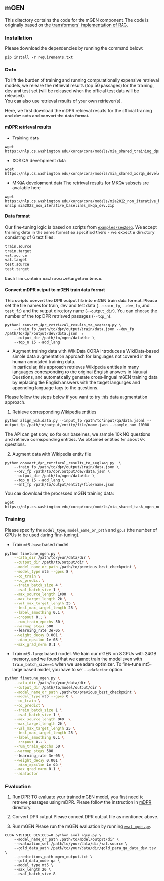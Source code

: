 ## mGEN
This directory contains the code for the mGEN component. The code is originally based on [the transformers' implementation of RAG](https://github.com/huggingface/transformers/tree/v4.2.1/examples/research_projects/rag).

### Installation
Please download the dependencies by running the command below:

```
pip install -r requirements.txt
```

### Data
To lift the burden of training and running computationally expensive retrieval models, we release the retrieval results (top 50 passages) for the training, dev and test set (will be released when the official test data will be released).     
You can also use retrieval results of your own retriever(s).

Here, we first download the mDPR retrieval results for the official training and dev sets and convert the data format.

#### mDPR retrieval results

- Training data
```
wget https://nlp.cs.washington.edu/xorqa/cora/models/mia_shared_training_dpr_retrieval_results.json
```

- XOR QA development data

```
wget https://nlp.cs.washington.edu/xorqa/cora/models/mia_shared_xorqa_development_dpr_retrieval_results.json
```

- MKQA development data
The retrieval results for MKQA subsets are available here:

```
wget https://nlp.cs.washington.edu/xorqa/cora/models/mia2022_non_iterative_baselines_mkqa_dev.zip
unzip mia2022_non_iterative_baselines_mkqa_dev.zip
```

#### Data format

Our fine-tuning logic is based on scripts from [`examples/seq2seq`](https://github.com/huggingface/transformers/tree/master/examples/seq2seq). We accept training data in the same format as specified there - we expect a directory consisting of 6 text files: 

```bash
train.source
train.target
val.source
val.target
test.source
test.target
```
Each line contains each source/target sentence. 

#### Convert mDPR output to mGEN train data format
This scripts convert the DPR output file into mGEN train data format. Please set the file names for train, dev and test data (`--train_fp`, `--dev_fp`, and `--test_fp`) and the output directory name (`--output_dir`). You can choose the number of the top DPR retrieved passages (`--top_n`). 

```
python3 convert_dpr_retrieval_results_to_seq2seq.py \
    --train_fp /path/to/dpr/output/train/data.json --dev_fp /path/to/dpr/output/dev/data.json  \
    --output_dir /path/to/mgen/data/dir \
    --top_n 15 --add_lang
```

- Augment training data with WikiData
CORA introduces a WikiData-based simple data augmentation approach for languages not covered in the human annotated training data.       
In particular, this approach retrieves Wikipedia entities in many languages corresponding to the original English answers in Natural Questions, and automatically generate cross-lingual mGEN training data by replacing the English answers with the target languages and appending language tags to the questions.      

Please follow the steps below if you want to try this data augmentation approach. 

1. Retrieve corresponding Wikipedia entities 
```
python align_wikidata.py --input_fp /path/to/input/qa/data.jsonl --output_fp /path/to/output/entity/file/name.json --sample_num 10000
```
The API can get slow, so for our baselines, we sample 10k NQ questions and retrieve corresponding entities. We obtained entities for about 6k questions. 

2. Augment data with Wikipedia entity file

```
python convert_dpr_retrieval_results_to_seq2seq.py  \
    --train_fp /path/to/dpr/output/train/data.json \
    --dev_fp /path/to/dpr/output/dev/data.json \
    --output_dir /path/to/mgen/data/dir \
    --top_n 15 --add_lang \
    --ent_fp /path/to/output/entity/file/name.json
```

You can download the processed mGEN training data:
```
wget https://nlp.cs.washington.edu/xorqa/cora/models/mia_shared_task_mgen_nq_added.zip
```
### Training
Please specify the `model_type`, `model_name_or_path` and `gpus` (the number of GPUs to be used during fine-tuning).

- Train `mt5-base` based model

```sh
python finetune_mgen.py \
    --data_dir /path/to/your/data/dir \
    --output_dir /path/to/output/dir \
    --model_name_or_path /path/to/previous_best_checkpoint \
    --model_type mt5 --gpus 8 \
    --do_train \
    --do_predict \
    --train_batch_size 4 \
    --eval_batch_size 1 \
    --max_source_length 1000  \
    --max_target_length 20 \
    --val_max_target_length 25 \
    --test_max_target_length 25 \
    --label_smoothing 0.1 \
    --dropout 0.1 \
    --num_train_epochs 50 \
    --warmup_steps 500 
    --learning_rate 3e-05 \
    --weight_decay 0.001 \
    --adam_epsilon 1e-08 \
    --max_grad_norm 0.1 \
``` 

- Train `mt5-large` based model. We train our mGEN on 8 GPUs with 24GB memory, and we found that we cannot train the model even with `train_batch_size==1` when we use adam optimizer. To fine-tune mt5-large based model, you have to set `--adafactor` option. 

```sh
python finetune_mgen.py \
    --data_dir /path/to/your/data/dir \
    --output_dir /path/to/model/output/dir \
    --model_name_or_path /path/to/previous_best_checkpoint \
    --model_type mt5 --gpus 8 \
    --do_train \
    --do_predict \
    --train_batch_size 1 \
    --eval_batch_size 1 \
    --max_source_length 800  \
    --max_target_length 20 \
    --val_max_target_length 25 \
    --test_max_target_length 25 \
    --label_smoothing 0.1 \
    --dropout 0.1 \
    --num_train_epochs 50 \
    --warmup_steps 500 
    --learning_rate 3e-05 \
    --weight_decay 0.001 \
    --adam_epsilon 1e-08 \
    --max_grad_norm 0.1 \
    --adafactor
``` 

### Evaluation

1. Run DPR
TO evaluate your trained mGEN model, you first need to retrieve passages using mDPR. Please follow the instruction in [mDPR](../mDPR) directory.

2. Convert DPR output
Please concert DPR output file as mentioned above.

3. Run mGEN
Please run the mGEN evaluation by running [`eval_mgen.py`](eval_mgen.py).

```
CUDA_VISIBLE_DEVICES=0 python eval_mgen.py \
    --model_name_or_path /path/to/model/output/dir \
    --evaluation_set /path/to/your/data/dir/val.source \
    --gold_data_path /path/to/your/data/dir/gold_para_qa_data_dev.tsv \
    --predictions_path mgen_output.txt \
    --gold_data_mode qa \
    --model_type mt5 \
    --max_length 20 \
    --eval_batch_size 8
```


